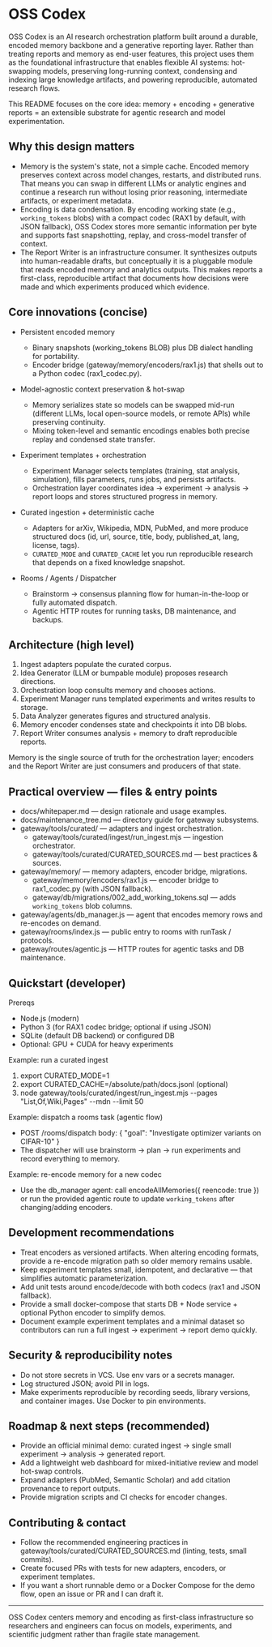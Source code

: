 # OSS Codex

OSS Codex is an AI research orchestration platform built around a durable, encoded memory backbone and a generative reporting layer. Rather than treating reports and memory as end-user features, this project uses them as the foundational infrastructure that enables flexible AI systems: hot-swapping models, preserving long-running context, condensing and indexing large knowledge artifacts, and powering reproducible, automated research flows.

This README focuses on the core idea: memory + encoding + generative reports = an extensible substrate for agentic research and model experimentation.

## Why this design matters

- Memory is the system's state, not a simple cache. Encoded memory preserves context across model changes, restarts, and distributed runs. That means you can swap in different LLMs or analytic engines and continue a research run without losing prior reasoning, intermediate artifacts, or experiment metadata.
- Encoding is data condensation. By encoding working state (e.g., `working_tokens` blobs) with a compact codec (RAX1 by default, with JSON fallback), OSS Codex stores more semantic information per byte and supports fast snapshotting, replay, and cross-model transfer of context.
- The Report Writer is an infrastructure consumer. It synthesizes outputs into human-readable drafts, but conceptually it is a pluggable module that reads encoded memory and analytics outputs. This makes reports a first-class, reproducible artifact that documents how decisions were made and which experiments produced which evidence.

## Core innovations (concise)

- Persistent encoded memory
  - Binary snapshots (working_tokens BLOB) plus DB dialect handling for portability.
  - Encoder bridge (gateway/memory/encoders/rax1.js) that shells out to a Python codec (rax1_codec.py).

- Model-agnostic context preservation & hot-swap
  - Memory serializes state so models can be swapped mid-run (different LLMs, local open-source models, or remote APIs) while preserving continuity.
  - Mixing token-level and semantic encodings enables both precise replay and condensed state transfer.

- Experiment templates + orchestration
  - Experiment Manager selects templates (training, stat analysis, simulation), fills parameters, runs jobs, and persists artifacts.
  - Orchestration layer coordinates idea → experiment → analysis → report loops and stores structured progress in memory.

- Curated ingestion + deterministic cache
  - Adapters for arXiv, Wikipedia, MDN, PubMed, and more produce structured docs (id, url, source, title, body, published_at, lang, license, tags).
  - `CURATED_MODE` and `CURATED_CACHE` let you run reproducible research that depends on a fixed knowledge snapshot.

- Rooms / Agents / Dispatcher
  - Brainstorm → consensus planning flow for human-in-the-loop or fully automated dispatch.
  - Agentic HTTP routes for running tasks, DB maintenance, and backups.

## Architecture (high level)

1. Ingest adapters populate the curated corpus.
2. Idea Generator (LLM or bumpable module) proposes research directions.
3. Orchestration loop consults memory and chooses actions.
4. Experiment Manager runs templated experiments and writes results to storage.
5. Data Analyzer generates figures and structured analysis.
6. Memory encoder condenses state and checkpoints it into DB blobs.
7. Report Writer consumes analysis + memory to draft reproducible reports.

Memory is the single source of truth for the orchestration layer; encoders and the Report Writer are just consumers and producers of that state.

## Practical overview — files & entry points

- docs/whitepaper.md — design rationale and usage examples.
- docs/maintenance_tree.md — directory guide for gateway subsystems.
- gateway/tools/curated/ — adapters and ingest orchestration.
  - gateway/tools/curated/ingest/run_ingest.mjs — ingestion orchestrator.
  - gateway/tools/curated/CURATED_SOURCES.md — best practices & sources.
- gateway/memory/ — memory adapters, encoder bridge, migrations.
  - gateway/memory/encoders/rax1.js — encoder bridge to rax1_codec.py (with JSON fallback).
  - gateway/db/migrations/002_add_working_tokens.sql — adds `working_tokens` blob columns.
- gateway/agents/db_manager.js — agent that encodes memory rows and re-encodes on demand.
- gateway/rooms/index.js — public entry to rooms with runTask / protocols.
- gateway/routes/agentic.js — HTTP routes for agentic tasks and DB maintenance.

## Quickstart (developer)

Prereqs

- Node.js (modern)
- Python 3 (for RAX1 codec bridge; optional if using JSON)
- SQLite (default DB backend) or configured DB
- Optional: GPU + CUDA for heavy experiments

Example: run a curated ingest

1. export CURATED_MODE=1
2. export CURATED_CACHE=/absolute/path/docs.jsonl (optional)
3. node gateway/tools/curated/ingest/run_ingest.mjs --pages "List,Of,Wiki,Pages" --mdn --limit 50

Example: dispatch a rooms task (agentic flow)

- POST /rooms/dispatch
  body: { "goal": "Investigate optimizer variants on CIFAR-10" }
- The dispatcher will use brainstorm → plan → run experiments and record everything to memory.

Example: re-encode memory for a new codec

- Use the db_manager agent: call encodeAllMemories({ reencode: true }) or run the provided agentic route to update `working_tokens` after changing/adding encoders.

## Development recommendations

- Treat encoders as versioned artifacts. When altering encoding formats, provide a re-encode migration path so older memory remains usable.
- Keep experiment templates small, idempotent, and declarative — that simplifies automatic parameterization.
- Add unit tests around encode/decode with both codecs (rax1 and JSON fallback).
- Provide a small docker-compose that starts DB + Node service + optional Python encoder to simplify demos.
- Document example experiment templates and a minimal dataset so contributors can run a full ingest → experiment → report demo quickly.

## Security & reproducibility notes

- Do not store secrets in VCS. Use env vars or a secrets manager.
- Log structured JSON; avoid PII in logs.
- Make experiments reproducible by recording seeds, library versions, and container images. Use Docker to pin environments.

## Roadmap & next steps (recommended)

- Provide an official minimal demo: curated ingest → single small experiment → analysis → generated report.
- Add a lightweight web dashboard for mixed-initiative review and model hot-swap controls.
- Expand adapters (PubMed, Semantic Scholar) and add citation provenance to report outputs.
- Provide migration scripts and CI checks for encoder changes.

## Contributing & contact

- Follow the recommended engineering practices in gateway/tools/curated/CURATED_SOURCES.md (linting, tests, small commits).
- Create focused PRs with tests for new adapters, encoders, or experiment templates.
- If you want a short runnable demo or a Docker Compose for the demo flow, open an issue or PR and I can draft it.

---

OSS Codex centers memory and encoding as first-class infrastructure so researchers and engineers can focus on models, experiments, and scientific judgment rather than fragile state management.
